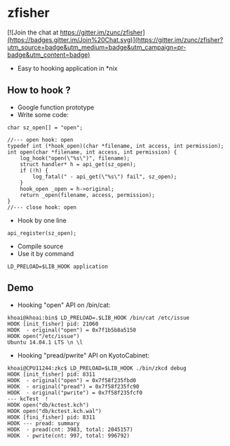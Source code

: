 # zfisher

[![Join the chat at https://gitter.im/zunc/zfisher](https://badges.gitter.im/Join%20Chat.svg)](https://gitter.im/zunc/zfisher?utm_source=badge&utm_medium=badge&utm_campaign=pr-badge&utm_content=badge)

* Easy to hooking application in *nix

## How to hook ?
* Google function prototype
* Write some code:
```
char sz_open[] = "open";

//--- open hook: open
typedef int (*hook_open)(char *filename, int access, int permission);
int open(char *filename, int access, int permission) {
	log_hook("open(\"%s\")", filename);
	struct handler* h = api_get(sz_open);
	if (!h) {
		log_fatal(" - api_get(\"%s\") fail", sz_open);
	}
	hook_open _open = h->original;
	return _open(filename, access, permission);
}
//--- close hook: open
```
* Hook by one line
```
api_register(sz_open);
```
* Compile source
* Use it by command
```
LD_PRELOAD=$LIB_HOOK application
```

## Demo
* Hooking "open" API on /bin/cat:
```
khoai@khoai:bin$ LD_PRELOAD=.$LIB_HOOK /bin/cat /etc/issue
HOOK [init_fisher] pid: 21060
HOOK  - original("open") = 0x7f1b5b8a5150
HOOK open("/etc/issue")
Ubuntu 14.04.1 LTS \n \l
```
* Hooking "pread/pwrite" API on KyotoCabinet:
```
khoai@CPU11244:zkc$ LD_PRELOAD=$LIB_HOOK ./bin/zkcd debug
HOOK [init_fisher] pid: 8311
HOOK  - original("open") = 0x7f58f235fbd0
HOOK  - original("pread") = 0x7f58f235fc90
HOOK  - original("pwrite") = 0x7f58f235fcf0
--- kcTest  !
HOOK open("db/kctest.kch")
HOOK open("db/kctest.kch.wal")
HOOK [fini_fisher] pid: 8311
HOOK --- pread: summary
HOOK  - pread(cnt: 3983, total: 2045157)
HOOK  - pwrite(cnt: 997, total: 996792)
```